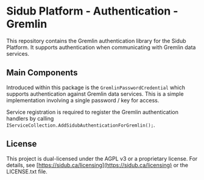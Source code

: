 # Sidub Platform - Authentication - Gremlin

This repository contains the Gremlin authentication library for the Sidub
Platform. It supports authentication when communicating with Gremlin
data services.

## Main Components
Introduced within this package is the `GremlinPasswordCredential` which
supports authentication against Gremlin data services. This is a simple
implementation involving a single password / key for access.

Service registration is required to register the Gremlin authentication
handlers by calling `IServiceCollection.AddSidubAuthenticationForGremlin();`.

## License
This project is dual-licensed under the AGPL v3 or a proprietary license. For
details, see [https://sidub.ca/licensing](https://sidub.ca/licensing) or the 
LICENSE.txt file.
